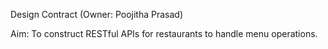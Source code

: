 Design Contract
(Owner: Poojitha Prasad)

Aim: To construct RESTful APIs for restaurants to handle menu operations.

